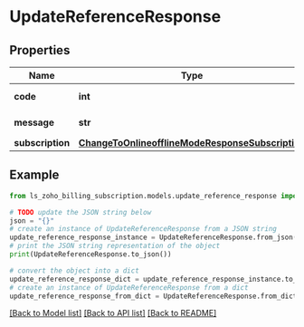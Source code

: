 # UpdateReferenceResponse


## Properties

Name | Type | Description | Notes
------------ | ------------- | ------------- | -------------
**code** | **int** |  | [optional] [readonly] 
**message** | **str** |  | [optional] [readonly] 
**subscription** | [**ChangeToOnlineofflineModeResponseSubscription**](ChangeToOnlineofflineModeResponseSubscription.md) |  | [optional] 

## Example

```python
from ls_zoho_billing_subscription.models.update_reference_response import UpdateReferenceResponse

# TODO update the JSON string below
json = "{}"
# create an instance of UpdateReferenceResponse from a JSON string
update_reference_response_instance = UpdateReferenceResponse.from_json(json)
# print the JSON string representation of the object
print(UpdateReferenceResponse.to_json())

# convert the object into a dict
update_reference_response_dict = update_reference_response_instance.to_dict()
# create an instance of UpdateReferenceResponse from a dict
update_reference_response_from_dict = UpdateReferenceResponse.from_dict(update_reference_response_dict)
```
[[Back to Model list]](../README.md#documentation-for-models) [[Back to API list]](../README.md#documentation-for-api-endpoints) [[Back to README]](../README.md)


